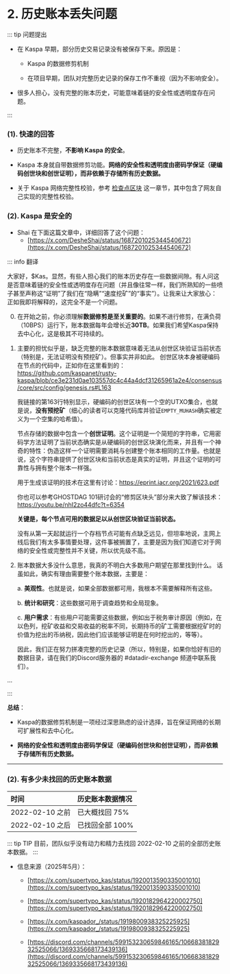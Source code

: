 
# 2. 历史账本丢失问题

::: tip 问题提出

- 在 Kaspa 早期，部分历史交易记录没有被保存下来。原因是： 
 
  * Kaspa 的数据修剪机制

  * 在项目早期，团队对完整历史记录的保存工作不重视（因为不影响安全）。

- 很多人担心，没有完整的账本历史，可能意味着链的安全性或透明度存在问题。

:::

### (1). 快速的回答

- 历史账本不完整，**不影响 Kaspa 的安全**。

- Kaspa 本身就自带数据修剪功能。**网络的安全性和透明度由密码学保证（硬编码创世块和创世证明），而非依赖于存储所有历史数据。**

- 关于 Kaspa 网络完整性校验，参考 [检查点区块](/kas-timeline/#_2-检查点区块) 这一章节，其中包含了网友自己实现的完整性校验。


### (2). Kaspa 是安全的

- Shai 在下面这篇文章中，详细回答了这个问题：
  * [https://x.com/DesheShai/status/1687201025344540672](https://x.com/DesheShai/status/1687201025344540672)


::: info 翻译

大家好，$Kas。显然，有些人担心我们的账本历史存在一些数据间隙。有人问这是否意味着链的安全性或透明度存在问题（并且像往常一样，我们所熟知的一些喷子甚至声称这“证明”了我们在“隐瞒”“速度挖矿”的“事实”）。让我来让大家放心：正如我即将解释的，这完全不是一个问题。

0. 在开始之前，你必须理解**数据修剪是至关重要的**。如果不进行修剪，在满负荷（10BPS）运行下，账本数据每年会增长近**30TB**。如果我们希望Kaspa保持去中心化，这是极其不可持续的。

1. 主要的担忧似乎是，缺乏完整的账本数据意味着无法从创世区块验证当前状态（特别是，无法证明没有预挖矿）。但事实并非如此。
    创世区块本身被硬编码在节点的代码中，正如你在这里看到的：
    https://github.com/kaspanet/rusty-kaspa/blob/ce3e231d0ae103557dc4c44a4dcf31265961a2e4/consensus/core/src/config/genesis.rs#L163
    
    我链接的第163行特别显示，硬编码的创世区块有一个空的UTXO集合，也就是说，**没有预挖矿**（细心的读者可以克隆代码库并验证`EMPTY_MUHASH`确实被定义为一个空集的哈希值）。

    节点存储的数据中包含一个**创世证明**。这个证明是一个简短的字符串，它用密码学方法证明了当前状态确实是从硬编码的创世区块演化而来，并且有一个神奇的特性：伪造这样一个证明需要消耗与创建整个账本相同的工作量。也就是说，这个字符串提供了创世区块和当前状态是真实的证明，并且这个证明的可靠性与拥有整个账本一样强。

    用于生成该证明的技术在这里有讨论：https://eprint.iacr.org/2021/623.pdf

    你也可以参考GHOSTDAG 101研讨会的“修剪区块头”部分来大致了解该技术：https://youtu.be/nhI2zo44dfc?t=6354

    **关键是，每个节点可用的数据足以从创世区块验证当前状态。**

    没有从第一天起就运行一个存档节点可能有点缺乏远见，但坦率地说，主网上线后我们有太多事情要处理，这件事被搁置了，主要是因为我们知道它对于网络的安全性或完整性并不关键，所以优先级不高。

2. 账本数据大多没什么意思，我真的不明白大多数用户期望在那里找到什么。
    话虽如此，确实有理由需要整个账本数据，主要是：

    a. **美观性**。也就是说，如果全部数据都可用，我根本不需要解释所有这些。

    b. **统计和研究**：这些数据可用于调查趋势和全局现象。

    c. **用户需求**：有些用户可能需要这些数据，例如出于税务审计原因（例如，在以色列，挖矿收益和交易收益的税率不同，长期持币的矿工需要根据挖矿时的价值为挖出的币纳税，因此他们应该能够证明是在何时挖出的，等等）。

    因此，我们正在努力拼凑完整的历史记录（所以，特别是，如果你恰好有旧的数据目录，请在我们的Discord服务器的 #datadir-exchange 频道中联系我们）。

...

:::



**总结**：

- Kaspa的数据修剪机制是一项经过深思熟虑的设计选择，旨在保证网络的长期可扩展性和去中心化。

- **网络的安全性和透明度由密码学保证（硬编码创世块和创世证明），而非依赖于存储所有历史数据。**


---

### (2). 有多少未找回的历史账本数据

| 时间 | 历史账本数据情况 | 
| :--- | :--- |
| 2022-02-10 之前 | 已大概找回 75% |
| 2022-02-10 之后 | 已找回全部 100% |

::: tip TIP
目前，团队似乎没有动力和精力去找回 2022-02-10 之前的全部历史账本数据。
:::

- 信息来源（2025年5月）：

  * [https://x.com/supertypo_kas/status/1920013590335001010](https://x.com/supertypo_kas/status/1920013590335001010)

  * [https://x.com/supertypo_kas/status/1920182964220002750](https://x.com/supertypo_kas/status/1920182964220002750)

  * [https://x.com/kaspador_/status/1919800938325225925](https://x.com/kaspador_/status/1919800938325225925)

  * [https://discord.com/channels/599153230659846165/1066838182932525066/1369335668173439136](https://discord.com/channels/599153230659846165/1066838182932525066/1369335668173439136)

<img :src="$withBase('/kas/kas-discussion-missing-trx-history.png')" />
